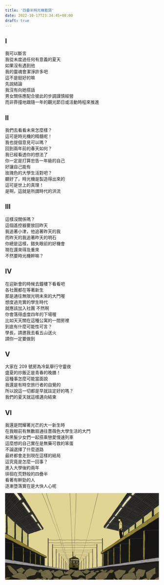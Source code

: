 ```yaml
---
title: '四疊半時光機藍調'
date: 2022-10-17T23:34:45+08:00
draft: true
---
```


## Ⅰ

我可以斷言  
我從未度過任何有意義的夏天  
如果沒有遇到他  
我的靈魂會潔淨許多吧  
這不是挺好的嘛  
先說結論  
我沒有向她搭話  
男女關係應配合彼此的步調謹慎經營  
而非莽撞地跟隨一年的觀光節日或活動時程來推進

## Ⅱ

我們去看看未來怎麼樣？  
這可是時光機的精髓呢！  
我也提個意見可以嗎？  
回到兩年前的春天如何？  
我已經看透你的想法了  
你一定是打算忠告一年級的自己  
好讓自己能有  
玫瑰色的大學生活對吧？  
聽好了，時光機是製造得出來的  
這可是世上的真理！  
是啊，這就是所謂時代的洪流

## Ⅲ

這樣沒關係嗎？  
這個遙控器要放回昨天  
我追著小津，他追著昨天的我  
而昨天的我追著昨天的明石  
你總是這樣，錯失眼前的好機會  
現在還來得及重來  
不然要時光機幹嘛？

## Ⅳ

在迎新會的時候去鐘樓下看看吧  
各社團都在等著新生  
那是通往無限光明未來的大門喔  
想度過充實的學生時代  
就應該加入社團
不然啊  
你會落得虛度四年的下場喔  
比如天天關在這種公寓的一間房裡  
到底有什麼可能性可言？  
學長，請邀我去看五山送火  
請你一定要做到

## Ⅴ

大家在 209 號房為冷氣舉行守靈夜  
盛夏的炒飯正是青春的晚膳！  
這種事怎麼可能當面說  
我還是有時空旅行者的自覺的  
所以說這一切都是早就註定好的嗎？  
我們的夏天就這樣邁向結束

## Ⅵ

我還是閃耀著光芒的大一新生時  
在我眼前有無數扇通往薔薇色大學生活的大門  
和黑髮少女們一起搭乘戀愛慢速列車  
這麼想的自己實在是無藥可救的笨蛋  
不論選擇了什麼道路  
最終都會走到現在這樣的結局  
這究竟是怎麼一回事？  
進入大學後約兩年  
徘徊在荒野般的四疊半  
看著有幹勁的人  
逐漸墮落實在是大快人心呢

![Tatami Time Machince Blue - S01E06 12min05s](images/tatami-time-machince-blue-S01E06-12min05s.png)
